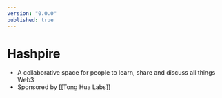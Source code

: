 ```yaml
---
version: "0.0.0"
published: true
---
```

# Hashpire
- A collaborative space for people to learn, share and discuss all things Web3
- Sponsored by [[Tong Hua Labs]]
